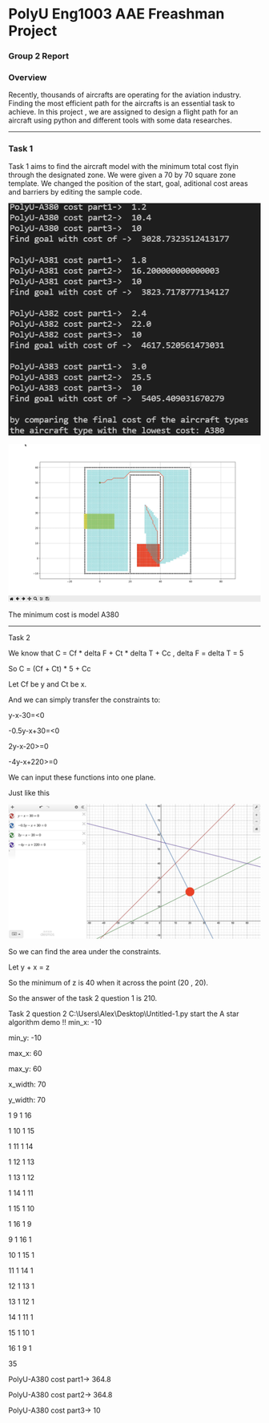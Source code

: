 # PolyU Eng1003 AAE Freashman Project
### Group 2 Report

### Overview   
Recently, thousands of aircrafts are operating for the aviation industry.  Finding the most efficient path for the aircrafts is an essential task to achieve. In this  project , we are assigned to design a flight path for an aircraft using python and different tools with some data researches.

---

### Task 1

Task 1 aims to find the aircraft model with the minimum total cost flyin through the designated zone.
We were given a 70 by 70 square zone template. We changed the position of the start, goal, aditional cost areas and barriers by editing the sample code.

![Task1 numbers](https://github.com/Alex-Shun-kit-YEUNG/AAE-Freshman-projuct-group-2/blob/0ee9bf5ed7224fc73bed4743379536dc401045f9/task1%20numbers.png)


![week6 task figure](https://github.com/Alex-Shun-kit-YEUNG/AAE-Freshman-projuct-group-2/blob/main/week6%20task%20figure.png)


The minimum cost is model A380

---


Task 2 

We know that C = Cf * delta F + Ct * delta T + Cc , delta F = delta T = 5

So C = (Cf + Ct) * 5 + Cc

Let Cf be y and Ct be x.

And we can simply transfer the constraints to:

y-x-30=<0

-0.5y-x+30=<0

2y-x-20>=0

-4y-x+220>=0

We can input these functions into one plane.

Just like this

![B2326E68-26A9-4BF3-8333-EE0A5ACDF009_1_201_a.jpeg](https://github.com/Alex-Shun-kit-YEUNG/AAE-Freshman-projuct-group-2/blob/main/B2326E68-26A9-4BF3-8333-EE0A5ACDF009_1_201_a.jpeg)

So we can find the area under the constraints.

Let y + x = z

So the minimum of z is 40 when it across the point (20 , 20).

So the answer of the task 2 question 1 is 210.



Task 2 question 2
C:\Users\Alex\Desktop\Untitled-1.py start the A star algorithm demo !!
min_x: -10

min_y: -10

max_x: 60

max_y: 60

x_width: 70

y_width: 70

1 9 1 16

1 10 1 15

1 11 1 14

1 12 1 13

1 13 1 12

1 14 1 11

1 15 1 10

1 16 1 9

9 1 16 1

10 1 15 1

11 1 14 1

12 1 13 1

13 1 12 1

14 1 11 1

15 1 10 1

16 1 9 1

35

PolyU-A380 cost part1->  364.8

PolyU-A380 cost part2->  364.8

PolyU-A380 cost part3->  10
